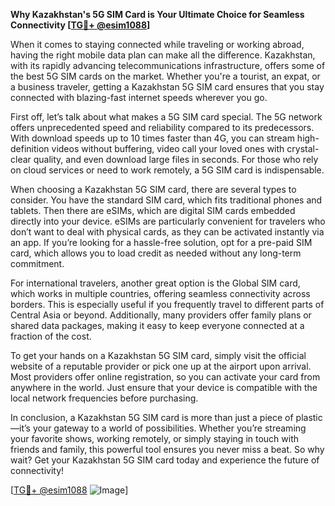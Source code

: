 **Why Kazakhstan's 5G SIM Card is Your Ultimate Choice for Seamless Connectivity [[TG💪+ @esim1088](https://t.me/s/esim1088)]**

When it comes to staying connected while traveling or working abroad, having the right mobile data plan can make all the difference. Kazakhstan, with its rapidly advancing telecommunications infrastructure, offers some of the best 5G SIM cards on the market. Whether you're a tourist, an expat, or a business traveler, getting a Kazakhstan 5G SIM card ensures that you stay connected with blazing-fast internet speeds wherever you go.

First off, let’s talk about what makes a 5G SIM card special. The 5G network offers unprecedented speed and reliability compared to its predecessors. With download speeds up to 10 times faster than 4G, you can stream high-definition videos without buffering, video call your loved ones with crystal-clear quality, and even download large files in seconds. For those who rely on cloud services or need to work remotely, a 5G SIM card is indispensable.

When choosing a Kazakhstan 5G SIM card, there are several types to consider. You have the standard SIM card, which fits traditional phones and tablets. Then there are eSIMs, which are digital SIM cards embedded directly into your device. eSIMs are particularly convenient for travelers who don’t want to deal with physical cards, as they can be activated instantly via an app. If you’re looking for a hassle-free solution, opt for a pre-paid SIM card, which allows you to load credit as needed without any long-term commitment.

For international travelers, another great option is the Global SIM card, which works in multiple countries, offering seamless connectivity across borders. This is especially useful if you frequently travel to different parts of Central Asia or beyond. Additionally, many providers offer family plans or shared data packages, making it easy to keep everyone connected at a fraction of the cost.

To get your hands on a Kazakhstan 5G SIM card, simply visit the official website of a reputable provider or pick one up at the airport upon arrival. Most providers offer online registration, so you can activate your card from anywhere in the world. Just ensure that your device is compatible with the local network frequencies before purchasing.

In conclusion, a Kazakhstan 5G SIM card is more than just a piece of plastic—it’s your gateway to a world of possibilities. Whether you’re streaming your favorite shows, working remotely, or simply staying in touch with friends and family, this powerful tool ensures you never miss a beat. So why wait? Get your Kazakhstan 5G SIM card today and experience the future of connectivity!

[[TG💪+ @esim1088](https://t.me/s/esim1088) ![Image](https://i.postimg.cc/Y0z9fWf4/image.png)]